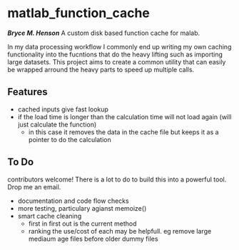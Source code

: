 # matlab_function_cache
***Bryce M. Henson***
A custom disk based function cache for malab.

In my data processing workflow I commonly end up writing my own caching functionality into the fucntions that do the heavy lifting such as importing large datasets. This project aims to create a common utility that can easily be wrapped arround the heavy parts to speed up multiple calls.

## Features
- cached inputs give fast lookup
- if the load time is longer than the calculation time will not load again (will just calculate the function)
  - in this case it removes the data in the cache file but keeps it as a pointer to do the calculation
  

## To Do
contributors welcome! There is a lot to do to build this into a powerful tool. Drop me an email. 
- documentation and code flow checks
- more testing, particulary agianst memoize()
- smart cache cleaning
  - first in first out is the current method
  - ranking the use/cost of each may be helpfull. eg remove large mediaum age files before older dummy files


  
